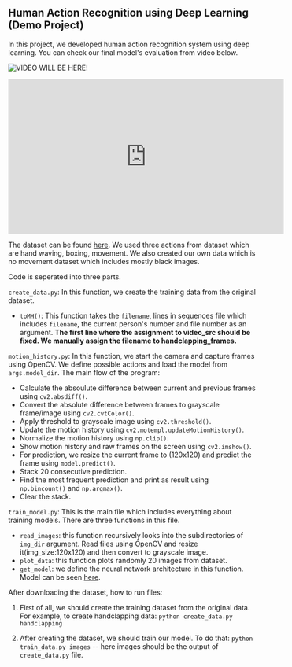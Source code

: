 ## Human Action Recognition using Deep Learning (Demo Project)

In this project, we developed human action recognition system using deep learning. You can check our final model's evaluation from video below.

![VIDEO WILL BE HERE!](https://www.youtube.com/watch?v=6F9HAGn3OsQ&feature=youtu.be)

<iframe width="560" height="315" src="https://www.youtube.com/embed/6F9HAGn3OsQ" frameborder="0" allow="accelerometer; autoplay; encrypted-media; gyroscope; picture-in-picture" allowfullscreen></iframe>

The dataset can be found [here](http://www.nada.kth.se/cvap/actions/). We used three actions from dataset which are hand waving, boxing, movement. We also created our own data which is no movement dataset which includes mostly black images.

Code is seperated into three parts.

`create_data.py`: In this function, we create the training data from the original dataset.

- `toMH()`: This function takes the `filename`, lines in sequences file which includes `filename`, the current person's number and file number as an argument. **The first line where the assignment to video_src should be fixed. We manually assign the filename to handclapping_frames.**

`motion_history.py`: In this function, we start the camera and capture frames using OpenCV. We define possible actions and load the model from `args.model_dir`. The main flow of the program:

* Calculate the absoulute difference between current and previous frames using `cv2.absdiff()`.
* Convert the absolute difference between frames to grayscale frame/image using `cv2.cvtColor()`.
* Apply threshold to grayscale image using `cv2.threshold()`.
* Update the motion history using `cv2.motempl.updateMotionHistory()`.
* Normalize the motion history using `np.clip()`.
* Show motion history and raw frames on the screen using `cv2.imshow()`.
* For prediction, we resize the current frame to (120x120) and predict the frame using `model.predict()`.
* Stack 20 consecutive prediction.
* Find the most frequent prediction and print as result using `np.bincount()` and `np.argmax()`.
* Clear the stack.


`train_model.py`: This is the main file which includes everything about training models. There are three functions in this file.

- `read_images`: this function recursively looks into the subdirectories of `img_dir` argument. Read files using OpenCV and resize it(img_size:120x120) and then convert to grayscale image.
- `plot_data`: this function plots randomly 20 images from dataset.
- `get_model`: we define the neural network architecture in this function. Model can be seen [here]().



After downloading the dataset, how to run files:

1. First of all, we should create the training dataset from the original data. For example, to create handclapping data:
`python create_data.py handclapping`

2. After creating the dataset, we should train our model. To do that:
`python train_data.py images` -- here images should be the output of `create_data.py` file.


